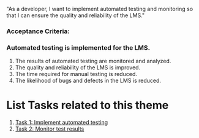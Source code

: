 "As a developer, I want to implement automated testing and monitoring so that I can ensure the quality and reliability of the LMS."

### Acceptance Criteria:

### Automated testing is implemented for the LMS.
1. The results of automated testing are monitored and analyzed.
2. The quality and reliability of the LMS is improved.
3. The time required for manual testing is reduced.
4. The likelihood of bugs and defects in the LMS is reduced.

# List Tasks related to this theme

1. [Task 1: Implement automated testing](/documentation/templates/theme/initiatives/epics/stories/tasks/task_template_3_2_1.md)
2. [Task 2: Monitor test results](/documentation/templates/theme/initiatives/epics/stories/tasks/task_template_3_2_2.md)
